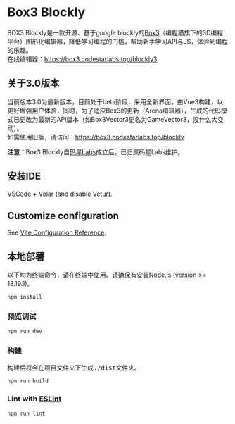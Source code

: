 # Box3 Blockly

BOX3 Blockly是一款开源、基于google blockly的[Box3](https://dao3.fun)（编程猫旗下的3D编程平台）图形化编辑器，降低学习编程的门槛，帮助新手学习API与JS，体验到编程的乐趣。<br/>
在线编辑器：https://box3.codestarlabs.top/blockly3

## 关于3.0版本
当前版本3.0为最新版本，目前处于beta阶段，采用全新界面，由Vue3构建，以更好增强用户体验，同时，为了适应Box3的更新（Arena编辑器），生成的代码模式已更改为最新的API版本（如Box3Vector3更名为GameVector3，没什么大变动）。<br/>
如需使用旧版，请访问：https://box3.codestarlabs.top/blockly

<b>注意：</b>Box3 Blockly自[码星Labs](https://www.codestarlabs.top/)成立后，已归属码星Labs维护。

## 安装IDE

[VSCode](https://code.visualstudio.com/) + [Volar](https://marketplace.visualstudio.com/items?itemName=Vue.volar) (and disable Vetur).

## Customize configuration

See [Vite Configuration Reference](https://vitejs.dev/config/).

## 本地部署
以下均为终端命令，请在终端中使用。请确保有安装[Node.js](https://nodejs.org) (version >= 18.19.1)。

```sh
npm install
```

### 预览调试

```sh
npm run dev
```

### 构建
构建后将会在项目文件夹下生成<kbd>./dist</kbd>文件夹。

```sh
npm run build
```

### Lint with [ESLint](https://eslint.org/)

```sh
npm run lint
```
